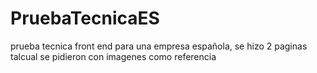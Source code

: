 # PruebaTecnicaES

prueba tecnica front end para una empresa española, se hizo 2 paginas talcual se pidieron con imagenes como referencia

